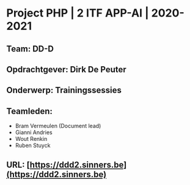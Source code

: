 # Project PHP | 2 ITF APP-AI | 2020-2021

## Team: DD-D
## Opdrachtgever: Dirk De Peuter
## Onderwerp: Trainingssessies
## Teamleden:
- Bram Vermeulen (Document lead)
- Gianni Andries
- Wout Renkin
- Ruben Stuyck
## URL: [https://ddd2.sinners.be](https://ddd2.sinners.be)
